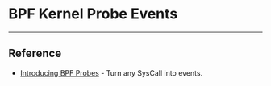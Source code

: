# BPF Kernel Probe Events

---

## Reference

* [Introducing BPF Probes](https://blog.yadutaf.fr/2016/03/30/turn-any-syscall-into-event-introducing-ebpf-kernel-probes) - Turn any SysCall into events.